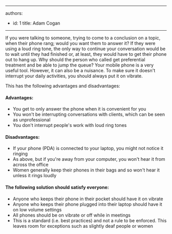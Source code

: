 

---
authors:
  - id: 1
    title: Adam Cogan
---




<span class='intro'> If you were talking to someone, trying to come to a conclusion on a topic, when their phone rang; would you want them to answer it? If they were using a loud ring tone, the only way to continue your conversation would be to wait until they had finished or, at least, they would have to get their phone out to hang up. Why should the person who called get preferential treatment and be able to jump the queue? Your mobile phone is a very useful tool. However, it can also be a nuisance. To make sure it doesn't interrupt your daily activities, you should always put it on vibrate.  </span>

<p>This has the following advantages and disadvantages&#58;</p>
<h4>Advantages&#58;</h4>
<ul>
<li>You get to only answer the phone when it is convenient for you</li>
<li>You won't be interrupting conversations with clients, which can be seen as unprofessional</li>
<li>You don't interrupt people's work with loud ring tones</li>
</ul>
<h4>Disadvantages&#58;</h4>
<ul>
<li>If your phone (PDA) is connected to your laptop, you might not notice it ringing</li>
<li>As above, but if you're away from your computer, you won't hear it from across the office</li>
<li>Women generally keep their phones in their bags and so won't hear it unless it rings loudly</li>
</ul>
<h4>The following solution should satisfy everyone&#58;</h4>
<ul>
<li>Anyone who keeps their phone in their pocket should have it on vibrate</li>
<li>Anyone who keeps their phone plugged into their laptop should have it on low volume settings</li>
<li>All phones should be on vibrate or off while in meetings</li>
<li>This is a standard (i.e. best practices) and not a rule to be enforced. This leaves room for exceptions such as slightly deaf people or women</li>
</ul>



